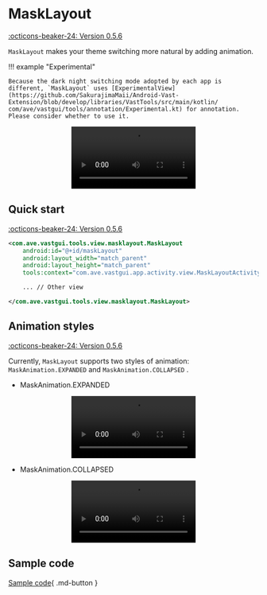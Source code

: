 # MaskLayout

[:octicons-beaker-24: Version 0.5.6](https://sakurajimamaii.github.io/AVE-DOC/version/tools/#056)

`MaskLayout` makes your theme switching more natural by adding animation.

!!! example "Experimental"

    Because the dark night switching mode adopted by each app is different, `MaskLayout` uses [ExperimentalView](https://github.com/SakurajimaMaii/Android-Vast-Extension/blob/develop/libraries/VastTools/src/main/kotlin/ com/ave/vastgui/tools/annotation/Experimental.kt) for annotation. Please consider whether to use it.

<center>
    <video width="250" controls="controls" autoplay="autoplay">
        <source src="../img/masklayout.mp4" type="video/mp4">
    </video>
</center>

## Quick start

[:octicons-beaker-24: Version 0.5.6](https://sakurajimamaii.github.io/AVE-DOC/version/tools/#056)

```xml
<com.ave.vastgui.tools.view.masklayout.MaskLayout
    android:id="@+id/maskLayout"
    android:layout_width="match_parent"
    android:layout_height="match_parent"
    tools:context="com.ave.vastgui.app.activity.view.MaskLayoutActivity">

    ... // Other view

</com.ave.vastgui.tools.view.masklayout.MaskLayout>
```

## Animation styles

[:octicons-beaker-24: Version 0.5.6](https://sakurajimamaii.github.io/AVE-DOC/version/tools/#056)

Currently, `MaskLayout` supports two styles of animation: `MaskAnimation.EXPANDED` and `MaskAnimation.COLLAPSED` .

- MaskAnimation.EXPANDED

<center>
    <video width="250" controls="controls" autoplay="autoplay">
        <source src="../img/masklayout.mp4" type="video/mp4">
    </video>
</center>

- MaskAnimation.COLLAPSED

<center>
    <video width="250" controls="controls" autoplay="autoplay">
        <source src="../img/masklayout_collapsed.mp4" type="video/mp4">
    </video>
</center>

## Sample code

[Sample code](https://github.com/SakurajimaMaii/Android-Vast-Extension/blob/develop/app/src/main/kotlin/com/ave/vastgui/app/activity/view/MaskLayoutActivity.kt){ .md-button }
